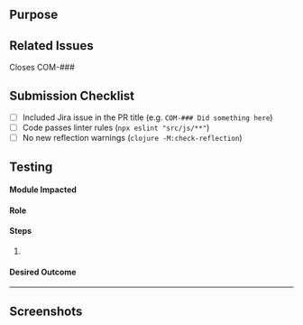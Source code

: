 ## Purpose
<!-- Description of what has been added/changed -->

## Related Issues
Closes COM-###

## Submission Checklist
- [ ] Included Jira issue in the PR title (e.g. `COM-### Did something here`)
- [ ] Code passes linter rules (`npx eslint "src/js/**"`)
- [ ] No new reflection warnings (`clojure -M:check-reflection`)

## Testing
#### Module Impacted
<!-- List the Module > Submodule impacted by this test (e.g. Validation > Project Boundary or Subscriptions > Add) -->
<!-- The current list of all Modules is: Account, Home, Subscriptions, Stats, Validation, Reporting, and Admin. -->

#### Role
<!-- Admin, User, or Visitor -->

#### Steps
<!-- All steps needed to test this PR -->
1.

#### Desired Outcome

---

<!-- If needed, add more tests using the format above (Module Impacted, Role, Steps, Desired Outcome) here. -->

## Screenshots
<!-- Add a screen shot when UI changes are included -->
